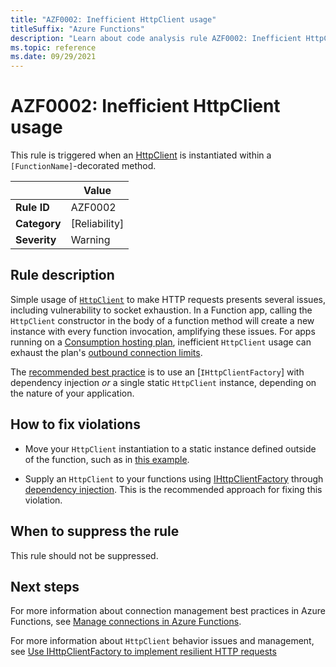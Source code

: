 ```yaml
---
title: "AZF0002: Inefficient HttpClient usage"
titleSuffix: "Azure Functions"
description: "Learn about code analysis rule AZF0002: Inefficient HttpClient usage"
ms.topic: reference
ms.date: 09/29/2021
---
```


# AZF0002: Inefficient HttpClient usage

This rule is triggered when an [HttpClient](/dotnet/api/system.net.http.httpclient?view=netcore-3.1&preserve-view=true) is instantiated within a `[FunctionName]`-decorated method.

| | Value |
|-|-|
| **Rule ID** |AZF0002|
| **Category** |[Reliability]|
| **Severity** |Warning|

## Rule description

Simple usage of [`HttpClient`](/dotnet/api/system.net.http.httpclient?view=netcore-3.1&preserve-view=true) to make HTTP requests presents several issues, including vulnerability to socket exhaustion. In a Function app, calling the `HttpClient` constructor in the body of a function method will create a new instance with every function invocation, amplifying these issues. For apps running on a [Consumption hosting plan](../../consumption-plan.md), inefficient `HttpClient` usage can exhaust the plan's [outbound connection limits](../../../azure-resource-manager/management/azure-subscription-service-limits.md#azure-functions-limits).

The [recommended best practice](/dotnet/architecture/microservices/implement-resilient-applications/use-httpclientfactory-to-implement-resilient-http-requests) is to use an [`IHttpClientFactory`] with dependency injection _or_ a single static `HttpClient` instance, depending on the nature of your application.

## How to fix violations

+ Move your `HttpClient` instantiation to a static instance defined outside of the function, such as in [this example](../../manage-connections.md?tabs=csharp#http-requests).

+ Supply an `HttpClient` to your functions using [IHttpClientFactory](/dotnet/api/system.net.http.ihttpclientfactory?view=dotnet-plat-ext-5.0&preserve-view=true) through [dependency injection](../../functions-dotnet-dependency-injection.md). This is the recommended approach for fixing this violation.

## When to suppress the rule

This rule should not be suppressed.

## Next steps

For more information about connection management best practices in Azure Functions, see [Manage connections in Azure Functions](../../manage-connections.md).

For more information about `HttpClient` behavior issues and management, see [Use IHttpClientFactory to implement resilient HTTP requests](/dotnet/architecture/microservices/implement-resilient-applications/use-httpclientfactory-to-implement-resilient-http-requests)